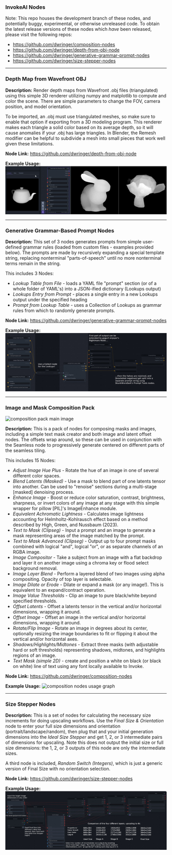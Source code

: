 ### InvokeAI Nodes

Note: This repo houses the development branch of these nodes, and potentially buggy, experimental, or otherwise unreleased code. To obtain the latest release versions of these nodes which *have* been released, please visit the following repos:

- https://github.com/dwringer/composition-nodes
- https://github.com/dwringer/depth-from-obj-node
- https://github.com/dwringer/generative-grammar-prompt-nodes
- https://github.com/dwringer/size-stepper-nodes

--------------------------------
### Depth Map from Wavefront OBJ

**Description:** Render depth maps from Wavefront .obj files (triangulated) using this simple 3D renderer utilizing numpy and matplotlib to compute and color the scene. There are simple parameters to change the FOV, camera position, and model orientation.

To be imported, an .obj must use triangulated meshes, so make sure to enable that option if exporting from a 3D modeling program. This renderer makes each triangle a solid color based on its average depth, so it will cause anomalies if your .obj has large triangles. In Blender, the Remesh modifier can be helpful to subdivide a mesh into small pieces that work well given these limitations.

**Node Link:** https://github.com/dwringer/depth-from-obj-node

**Example Usage:**
![depth from obj usage graph](https://raw.githubusercontent.com/dwringer/depth-from-obj-node/main/depth_from_obj_usage.jpg)

--------------------------------
### Generative Grammar-Based Prompt Nodes

**Description:** This set of 3 nodes generates prompts from simple user-defined grammar rules (loaded from custom files - examples provided below). The prompts are made by recursively expanding a special template string, replacing nonterminal "parts-of-speech" until no more nonterminal terms remain in the string.

This includes 3 Nodes:
- *Lookup Table from File* - loads a YAML file "prompt" section (or of a whole folder of YAML's) into a JSON-ified dictionary (Lookups output)
- *Lookups Entry from Prompt* - places a single entry in a new Lookups output under the specified heading
- *Prompt from Lookup Table* - uses a Collection of Lookups as grammar rules from which to randomly generate prompts.

**Node Link:** https://github.com/dwringer/generative-grammar-prompt-nodes

**Example Usage:**
![lookups usage example graph](https://raw.githubusercontent.com/dwringer/generative-grammar-prompt-nodes/main/lookuptables_usage.jpg)

--------------------------------
### Image and Mask Composition Pack

![composition pack main image](https://raw.githubusercontent.com/dwringer/composition-nodes/main/composition_pack.jpg)

**Description:** This is a pack of nodes for composing masks and images, including a simple text mask creator and both image and latent offset nodes. The offsets wrap around, so these can be used in conjunction with the Seamless node to progressively generate centered on different parts of the seamless tiling.

This includes 15 Nodes:
- *Adjust Image Hue Plus* - Rotate the hue of an image in one of several different color spaces.
- *Blend Latents (Masked)* - Use a mask to blend part of one latents tensor into another. Can be used to "renoise" sections during a multi-stage [masked] denoising process.
- *Enhance Image* - Boost or reduce color saturation, contrast, brightness, sharpness, or invert colors of any image at any stage with this simple wrapper for pillow [PIL]'s ImageEnhance module.
- *Equivalent Achromatic Lightness* - Calculates image lightness accounting for Helmholtz-Kohlrausch effect based on a method described by High, Green, and Nussbaum (2023).
- *Text to Mask (Clipseg)* - Input a prompt and an image to generate a mask representing areas of the image matched by the prompt.
- *Text to Mask Advanced (Clipseg)* - Output up to four prompt masks combined with logical "and", logical "or", or as separate channels of an RGBA image.
- *Image Compositor* - Take a subject from an image with a flat backdrop and layer it on another image using a chroma key or flood select background removal.
- *Image Layer Blend* - Perform a layered blend of two images using alpha compositing. Opacity of top layer is selectable.
- *Image Dilate or Erode* - Dilate or expand a mask (or any image!). This is equivalent to an expand/contract operation.
- *Image Value Thresholds* - Clip an image to pure black/white beyond specified thresholds.
- *Offset Latents* - Offset a latents tensor in the vertical and/or horizontal dimensions, wrapping it around.
- *Offset Image* - Offset an image in the vertical and/or horizontal dimensions, wrapping it around.
- *Rotate/Flip Image* - Rotate an image in degrees about its center, optionally resizing the image boundaries to fit or flipping it about the vertical and/or horizontal axes.
- *Shadows/Highlights/Midtones* - Extract three masks (with adjustable hard or soft thresholds) representing shadows, midtones, and highlights regions of an image.
- *Text Mask (simple 2D)* - create and position a white on black (or black on white) line of text using any font locally available to Invoke.

**Node Link:** https://github.com/dwringer/composition-nodes

**Example Usage:**
![composition nodes usage graph](https://raw.githubusercontent.com/dwringer/composition-nodes/main/composition_nodes_usage.jpg)

--------------------------------
### Size Stepper Nodes

**Description:** This is a set of nodes for calculating the necessary size increments for doing upscaling workflows. Use the *Final Size & Orientation* node to enter your full size dimensions and orientation (portrait/landscape/random), then plug that and your initial generation dimensions into the *Ideal Size Stepper* and get 1, 2, or 3 intermediate pairs of dimensions for upscaling. Note this does not output the initial size or full size dimensions: the 1, 2, or 3 outputs of this node are only the intermediate sizes.

A third node is included, *Random Switch (Integers)*, which is just a generic version of Final Size with no orientation selection.

**Node Link:** https://github.com/dwringer/size-stepper-nodes

**Example Usage:**
![size stepper usage graph](https://raw.githubusercontent.com/dwringer/size-stepper-nodes/main/size_nodes_usage.jpg)

